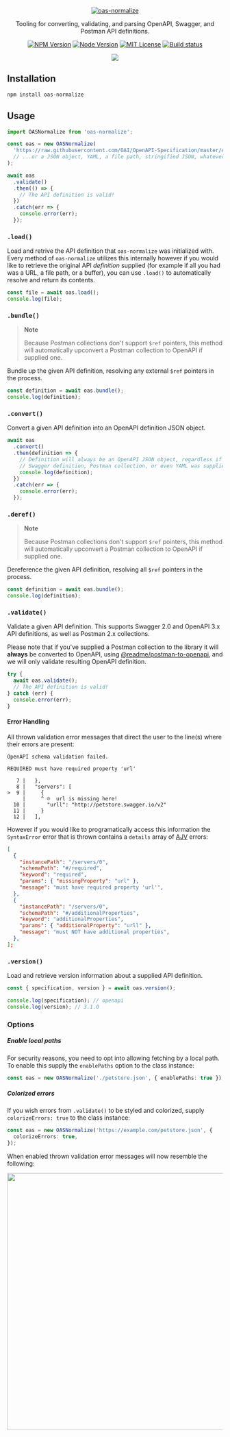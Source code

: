 <p align="center">
  <a href="https://npm.im/oas-normalize">
    <img src="https://user-images.githubusercontent.com/33762/200434622-23946869-1965-46f8-8deb-f284b8d0b92c.png" alt="oas-normalize" />
  </a>
</p>

<p align="center">
  Tooling for converting, validating, and parsing OpenAPI, Swagger, and Postman API definitions.
</p>

<p align="center">
  <a href="https://npm.im/oas-normalize"><img src="https://img.shields.io/npm/v/oas-normalize?style=for-the-badge" alt="NPM Version"></a>
  <a href="https://npm.im/oas-normalize"><img src="https://img.shields.io/node/v/oas-normalize?style=for-the-badge" alt="Node Version"></a>
  <a href="https://npm.im/oas-normalize"><img src="https://img.shields.io/npm/l/oas-normalize?style=for-the-badge" alt="MIT License"></a>
  <a href="https://github.com/readmeio/oas/tree/main/packages/oas-normalize"><img src="https://img.shields.io/github/actions/workflow/status/readmeio/oas/ci.yml?branch=main&style=for-the-badge" alt="Build status"></a>
</p>

<p align="center">
  <a href="https://readme.com"><img src="https://raw.githubusercontent.com/readmeio/.github/main/oss-badge.svg" /></a>
</p>

## Installation

```bash
npm install oas-normalize
```

## Usage

```ts
import OASNormalize from 'oas-normalize';

const oas = new OASNormalize(
  'https://raw.githubusercontent.com/OAI/OpenAPI-Specification/master/examples/v3.0/petstore-expanded.yaml',
  // ...or a JSON object, YAML, a file path, stringified JSON, whatever you have.
);

await oas
  .validate()
  .then(() => {
    // The API definition is valid!
  })
  .catch(err => {
    console.error(err);
  });
```

### `.load()`

Load and retrive the API definition that `oas-normalize` was initialized with. Every method of `oas-normalize` utilizes this internally however if you would like to retrieve the original API _definition_ supplied (for example if all you had was a URL, a file path, or a buffer), you can use `.load()` to automatically resolve and return its contents.

```ts
const file = await oas.load();
console.log(file);
```

### `.bundle()`

> **Note**
>
> Because Postman collections don't support `$ref` pointers, this method will automatically upconvert a Postman collection to OpenAPI if supplied one.

Bundle up the given API definition, resolving any external `$ref` pointers in the process.

```ts
const definition = await oas.bundle();
console.log(definition);
```

### `.convert()`

Convert a given API definition into an OpenAPI definition JSON object.

```ts
await oas
  .convert()
  .then(definition => {
    // Definition will always be an OpenAPI JSON object, regardless if a
    // Swagger definition, Postman collection, or even YAML was supplied.
    console.log(definition);
  })
  .catch(err => {
    console.error(err);
  });
```

### `.deref()`

> **Note**
>
> Because Postman collections don't support `$ref` pointers, this method will automatically upconvert a Postman collection to OpenAPI if supplied one.

Dereference the given API definition, resolving all `$ref` pointers in the process.

```ts
const definition = await oas.bundle();
console.log(definition);
```

### `.validate()`

Validate a given API definition. This supports Swagger 2.0 and OpenAPI 3.x API definitions, as well as Postman 2.x collections.

Please note that if you've supplied a Postman collection to the library it will **always** be converted to OpenAPI, using [@readme/postman-to-openapi](https://npm.im/@readme/postman-to-openapi), and we will only validate resulting OpenAPI definition.

```ts
try {
  await oas.validate();
  // The API definition is valid!
} catch (err) {
  console.error(err);
}
```

#### Error Handling

All thrown validation error messages that direct the user to the line(s) where their errors are present:

```
OpenAPI schema validation failed.

REQUIRED must have required property 'url'

   7 |   },
   8 |   "servers": [
>  9 |     {
     |     ^ ☹️  url is missing here!
  10 |       "urll": "http://petstore.swagger.io/v2"
  11 |     }
  12 |   ],
```

However if you would like to programatically access this information the `SyntaxError` error that is thrown contains a `details` array of [AJV](https://npm.im/ajv) errors:

```json
[
  {
    "instancePath": "/servers/0",
    "schemaPath": "#/required",
    "keyword": "required",
    "params": { "missingProperty": "url" },
    "message": "must have required property 'url'",
  },
  {
    "instancePath": "/servers/0",
    "schemaPath": "#/additionalProperties",
    "keyword": "additionalProperties",
    "params": { "additionalProperty": "urll" },
    "message": "must NOT have additional properties",
  },
];
```

### `.version()`

Load and retrieve version information about a supplied API definition.

```ts
const { specification, version } = await oas.version();

console.log(specification); // openapi
console.log(version); // 3.1.0
```

### Options

##### Enable local paths

For security reasons, you need to opt into allowing fetching by a local path. To enable this supply the `enablePaths` option to the class instance:

```ts
const oas = new OASNormalize('./petstore.json', { enablePaths: true });
```

##### Colorized errors

If you wish errors from `.validate()` to be styled and colorized, supply `colorizeErrors: true` to the class instance:

```ts
const oas = new OASNormalize('https://example.com/petstore.json', {
  colorizeErrors: true,
});
```

When enabled thrown validation error messages will now resemble the following:

<img src="https://user-images.githubusercontent.com/33762/137796648-7e1157c2-cee4-466e-9129-dd2a743dd163.png" width="600" />
